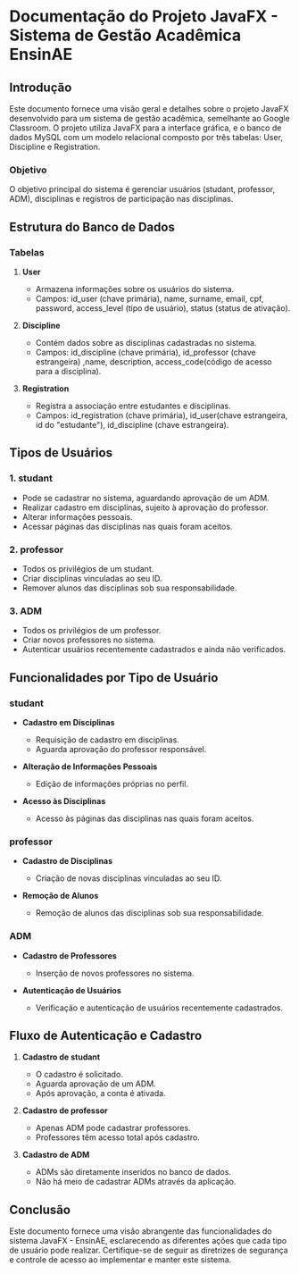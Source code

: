 # Documentação do Projeto JavaFX - Sistema de Gestão Acadêmica EnsinAE


## Introdução
Este documento fornece uma visão geral e detalhes sobre o projeto JavaFX desenvolvido para um sistema de gestão acadêmica, semelhante ao Google Classroom. O projeto utiliza JavaFX para a interface gráfica, e o banco de dados
MySQL com um modelo relacional composto por três tabelas: User, Discipline e Registration.

### Objetivo
O objetivo principal do sistema é gerenciar usuários (studant, professor, ADM), disciplinas e registros de participação nas disciplinas.

## Estrutura do Banco de Dados

### Tabelas
1. **User**
    - Armazena informações sobre os usuários do sistema.
    - Campos: id_user (chave primária), name, surname, email, cpf, password, access_level (tipo de usuário), status (status de ativação).

2. **Discipline**
    - Contém dados sobre as disciplinas cadastradas no sistema.
    - Campos: id_discipline (chave primária), id_professor (chave estrangeira) ,name, description, access_code(código de acesso para a disciplina).

3. **Registration**
    - Registra a associação entre estudantes e disciplinas.
    - Campos: id_registration (chave primária), id_user(chave estrangeira, id do "estudante"), id_discipline (chave estrangeira).

## Tipos de Usuários

### 1. studant
- Pode se cadastrar no sistema, aguardando aprovação de um ADM.
- Realizar cadastro em disciplinas, sujeito à aprovação do professor.
- Alterar informações pessoais.
- Acessar páginas das disciplinas nas quais foram aceitos.

### 2. professor
- Todos os privilégios de um studant.
- Criar disciplinas vinculadas ao seu ID.
- Remover alunos das disciplinas sob sua responsabilidade.

### 3. ADM
- Todos os privilégios de um professor.
- Criar novos professores no sistema.
- Autenticar usuários recentemente cadastrados e ainda não verificados.

## Funcionalidades por Tipo de Usuário

### studant
- **Cadastro em Disciplinas**
    - Requisição de cadastro em disciplinas.
    - Aguarda aprovação do professor responsável.

- **Alteração de Informações Pessoais**
    - Edição de informações próprias no perfil.

- **Acesso às Disciplinas**
    - Acesso às páginas das disciplinas nas quais foram aceitos.

### professor
- **Cadastro de Disciplinas**
    - Criação de novas disciplinas vinculadas ao seu ID.

- **Remoção de Alunos**
    - Remoção de alunos das disciplinas sob sua responsabilidade.

### ADM
- **Cadastro de Professores**
    - Inserção de novos professores no sistema.

- **Autenticação de Usuários**
    - Verificação e autenticação de usuários recentemente cadastrados.

## Fluxo de Autenticação e Cadastro

1. **Cadastro de studant**
    - O cadastro é solicitado.
    - Aguarda aprovação de um ADM.
    - Após aprovação, a conta é ativada.

2. **Cadastro de professor**
    - Apenas ADM pode cadastrar professores.
    - Professores têm acesso total após cadastro.

3. **Cadastro de ADM**
    - ADMs são diretamente inseridos no banco de dados.
    - Não há meio de cadastrar ADMs através da aplicação.

## Conclusão
Este documento fornece uma visão abrangente das 
funcionalidades do sistema JavaFX - EnsinAE, esclarecendo as diferentes ações que cada 
tipo de usuário pode realizar. Certifique-se de seguir as diretrizes de segurança e 
controle de acesso ao implementar e manter este sistema.
